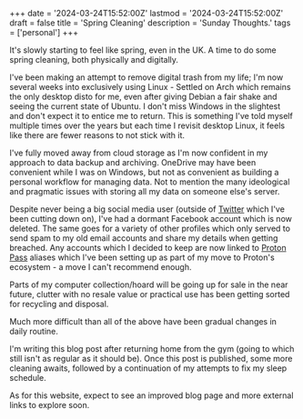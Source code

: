 +++
date = '2024-03-24T15:52:00Z'
lastmod = '2024-03-24T15:52:00Z'
draft = false
title = 'Spring Cleaning'
description = 'Sunday Thoughts.'
tags = ['personal']
+++

It's slowly starting to feel like spring, even in the UK.
A time to do some spring cleaning, both physically and digitally.

I've been making an attempt to remove digital trash from my life; I'm now several weeks into exclusively using Linux - Settled on Arch which remains the only desktop disto for me, even after giving Debian a fair shake and seeing the current state of Ubuntu.
I don't miss Windows in the slightest and don't expect it to entice me to return. This is something I've told myself multiple times over the years but each time I revisit desktop Linux, it feels like there are fewer reasons to not stick with it.

I've fully moved away from cloud storage as I'm now confident in my approach to data backup and archiving. OneDrive may have been convenient while I was on Windows, but not as convenient as building a personal workflow for managing data. Not to mention the many ideological and pragmatic issues with storing all my data on someone else's server.

Despite never being a big social media user (outside of [Twitter](https://twitter.com/tuxracer) which I've been cutting down on), I've had a dormant Facebook account which is now deleted. The same goes for a variety of other profiles which only served to send spam to my old email accounts and share my details when getting breached.
Any accounts which I decided to keep are now linked to [Proton Pass](https://proton.me/pass) aliases which I've been setting up as part of my move to Proton's ecosystem - a move I can't recommend enough.

Parts of my computer collection/hoard will be going up for sale in the near future, clutter with no resale value or practical use has been getting sorted for recycling and disposal.

Much more difficult than all of the above have been gradual changes in daily routine.

I'm writing this blog post after returning home from the gym (going to which still isn't as regular as it should be). Once this post is published, some more cleaning awaits, followed by a continuation of my attempts to fix my sleep schedule.

As for this website, expect to see an improved blog page and more external links to explore soon.
